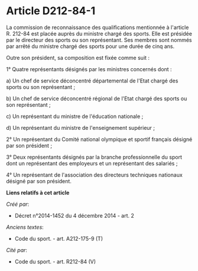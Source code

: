 # Article D212-84-1

La commission de reconnaissance des qualifications mentionnée à l'article R. 212-84 est placée auprès du ministre chargé des
sports. Elle est présidée par le directeur des sports ou son représentant. Ses membres sont nommés par arrêté du ministre
chargé des sports pour une durée de cinq ans. 

Outre son président, sa composition est fixée comme suit : 

1° Quatre représentants désignés par les ministres concernés dont : 

a) Un chef de service déconcentré départemental de l'Etat chargé des sports ou son représentant ; 

b) Un chef de service déconcentré régional de l'Etat chargé des sports ou son représentant ; 

c) Un représentant du ministre de l'éducation nationale ; 

d) Un représentant du ministre de l'enseignement supérieur ; 

2° Un représentant du Comité national olympique et sportif français désigné par son président ; 

3° Deux représentants désignés par la branche professionnelle du sport dont un représentant des employeurs et un représentant
des salariés ; 

4° Un représentant de l'association des directeurs techniques nationaux désigné par son président.

**Liens relatifs à cet article**

_Créé par_:

  - Décret n°2014-1452 du 4 décembre 2014 - art. 2

_Anciens textes_:

  - Code du sport. - art. A212-175-9 (T)

_Cité par_:

  - Code du sport. - art. R212-84 (V)
